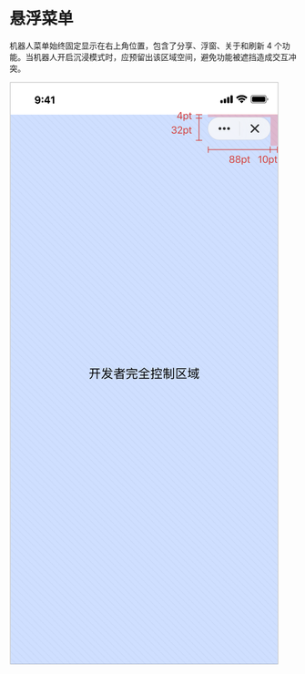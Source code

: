 # 悬浮菜单

机器人菜单始终固定显示在右上角位置，包含了分享、浮窗、关于和刷新 4 个功能。当机器人开启沉浸模式时，应预留出该区域空间，避免功能被遮挡造成交互冲突。

![悬浮菜单](./overview-nav-capsule.svg)